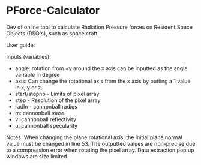 # PForce-Calculator
Dev of online tool to calculate Radiation Pressure forces on Resident Space Objects (RSO's), such as space craft.

User guide:

Inputs (variables):
- angle: rotation from +y around the x axis can be inputted as the angle variable in degree
- axis: Can change the rotational axis from the x axis by putting a 1 value in x, y or z.
- start/stopno - Limits of pixel array
- step - Resolution of the pixel array
- radIn - cannonball radius
- m: cannonball mass
- v: cannonball reflectivity
- u: cannonball specularity


Notes:
When changing the plane rotational axis, the initial plane normal value must be changed in line 53.
The outputted values are non-precise due to a compression error when rotating the pixel array.
Data extraction pop up windows are size limited.


